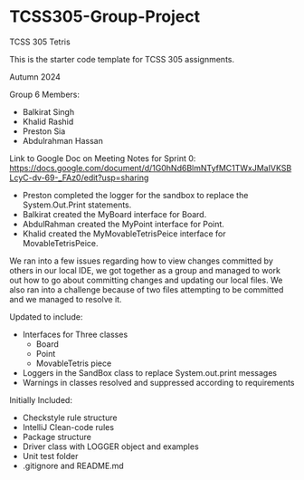 # TCSS305-Group-Project

TCSS 305 Tetris

This is the starter code template for TCSS 305 assignments.

Autumn 2024

Group 6 Members:
-  Balkirat Singh
-  Khalid Rashid
-  Preston Sia
-  Abdulrahman Hassan

Link to Google Doc on Meeting Notes for Sprint 0:
https://docs.google.com/document/d/1G0hNd6BlmNTyfMC1TWxJMaIVKSBLcyC-dv-69-_FAz0/edit?usp=sharing

- Preston completed the logger for the sandbox to replace the System.Out.Print statements.
- Balkirat created the MyBoard interface for Board.
- AbdulRahman created the MyPoint interface for Point.
- Khalid created the MyMovableTetrisPeice interface for MovableTetrisPeice.

We ran into a few issues regarding how to view changes committed by others in our local IDE,
we got together as a group and managed to work out how to go about committing changes and 
updating our local files. We also ran into a challenge because of two files attempting
to be committed and we managed to resolve it.

Updated to include:

- Interfaces for Three classes
  - Board
  - Point
  - MovableTetris piece
- Loggers in the SandBox class to replace System.out.print messages
- Warnings in classes resolved and suppressed according to requirements


Initially Included:

- Checkstyle rule structure
- IntelliJ Clean-code rules
- Package structure
- Driver class with LOGGER object and examples
- Unit test folder
- .gitignore and README.md
